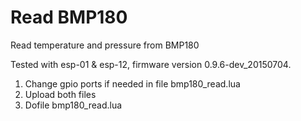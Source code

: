 # Read BMP180

Read temperature and pressure from BMP180

Tested with esp-01 & esp-12, firmware version 0.9.6-dev_20150704.

1. Change gpio ports if needed in file bmp180_read.lua
2. Upload both files
3. Dofile bmp180_read.lua